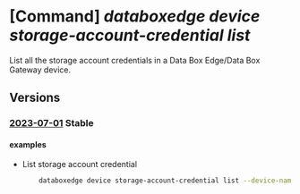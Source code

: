 # [Command] _databoxedge device storage-account-credential list_

List all the storage account credentials in a Data Box Edge/Data Box Gateway device.

## Versions

### [2023-07-01](/Resources/mgmt-plane/L3N1YnNjcmlwdGlvbnMve30vcmVzb3VyY2Vncm91cHMve30vcHJvdmlkZXJzL21pY3Jvc29mdC5kYXRhYm94ZWRnZS9kYXRhYm94ZWRnZWRldmljZXMve30vc3RvcmFnZWFjY291bnRjcmVkZW50aWFscw==/2023-07-01.xml) **Stable**

<!-- mgmt-plane /subscriptions/{}/resourcegroups/{}/providers/microsoft.databoxedge/databoxedgedevices/{}/storageaccountcredentials 2023-07-01 -->

#### examples

- List storage account credential
    ```bash
        databoxedge device storage-account-credential list --device-name name -g rg
    ```

